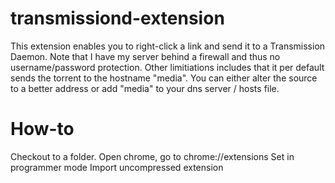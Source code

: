 transmissiond-extension
=======================

This extension enables you to right-click a link
and send it to a Transmission Daemon. 
Note that I have my server behind a firewall
and thus no username/password protection.
Other limitiations includes that it per default
sends the torrent to the hostname "media".
You can either alter the source to a better address
or add "media" to your dns server / hosts file.


How-to
======================
Checkout to a folder.
Open chrome, go to chrome://extensions
Set in programmer mode
Import uncompressed extension

